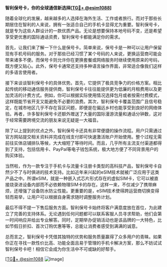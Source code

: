 **智利保号卡，你的全球通信新选择[[TG💪+ @esim1088](https://t.me/s/esim1088)]**

随着全球化的发展，越来越多的人选择在海外生活、工作或者旅行。而对于那些长期居住在智利的人来说，拥有一张适合自己的手机卡显得尤为重要。智利保号卡，就是专为这些人群设计的一款优质产品。无论是想要保持本地号码不变，还是希望享受更优惠的国际通话资费，智利保号卡都能满足你的需求。

首先，让我们来了解一下什么是保号卡。简单来说，保号卡是一种可以让用户保留现有手机号码的服务。对于那些已经习惯了某个号码的人来说，更换运营商可能会带来诸多不便。而保号卡则允许你在更换套餐或网络服务时继续使用原来的号码，既方便又贴心。此外，保号卡通常还支持多种语言操作界面，非常适合像我们这样的多语言使用者。

接下来谈谈智利保号卡的具体优势。首先，它提供了极具竞争力的价格方案。相比起传统的移动通信服务提供商，智利保号卡往往能提供更为低廉的月租费用以及更加灵活的计费方式。例如，你可以根据实际使用情况选择包月或者按需付费模式，这样既能节省开支又能避免不必要的浪费。其次，智利保号卡覆盖范围广且信号稳定，在城市地区几乎不存在盲区问题，即便是在偏远乡村也能享受到良好的网络体验。再者，许多智利保号卡还额外赠送了大量的国际漫游流量和通话分钟数，这对于经常需要跨境交流的朋友来说无疑是一大福音。

除了以上提到的优点之外，智利保号卡还具有非常便捷的操作流程。用户只需通过官方网站提交相关资料并完成在线支付即可快速激活账户开始使用。整个过程无需前往实体店铺排队等候，大大缩短了等待时间。而且，几乎所有主流支付渠道都得到了支持，包括信用卡、PayPal等电子钱包系统，极大地方便了不同背景用户的购买体验。

当然啦，作为一款专注于手机卡与流量卡注册卡类型的高科技产品，智利保号卡自然少不了与时俱进的技术支持。比如近年来兴起的eSIM技术就被广泛应用于这类产品之中。所谓eSIM，就是一种嵌入式芯片形式存在的虚拟SIM卡，它可以被直接烧录进设备内部而不必依赖物理SIM卡的存在。这样一来，不仅减少了携带麻烦，还增强了设备防水防尘性能。更重要的是，eSIM技术使得跨运营商切换变得轻而易举，让用户可以根据自身需求随时调整服务计划。

最后不得不提一下售后服务方面。智利保号卡始终将客户满意度放在首位，为此建立了完善的支持体系。无论遇到任何问题都可以联系客服人员寻求帮助，他们会第一时间响应并给出专业解答。同时，定期举办促销活动也是该品牌的一大特色，比如节假日折扣、首次订购优惠等等，总能让消费者感受到满满的诚意。

总而言之，智利保号卡凭借其独特的优势和服务质量赢得了众多用户的青睐。如果你正在寻找一款性价比高、功能全面且易于管理的手机卡解决方案，那么不妨试试智利保号卡吧！相信它会成为你生活中不可或缺的好帮手。

[[TG💪+ @esim1088](https://t.me/s/esim1088) ![Image](https://i.postimg.cc/4NQfJmqS/Snipaste-2025-05-13-00-14-12.png)]